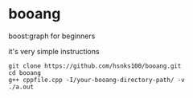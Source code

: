 # booang
boost:graph for beginners

it's very simple instructions

```
git clone https://github.com/hsnks100/booang.git
cd booang
g++ cppfile.cpp -I/your-booang-directory-path/ -v
./a.out
```

